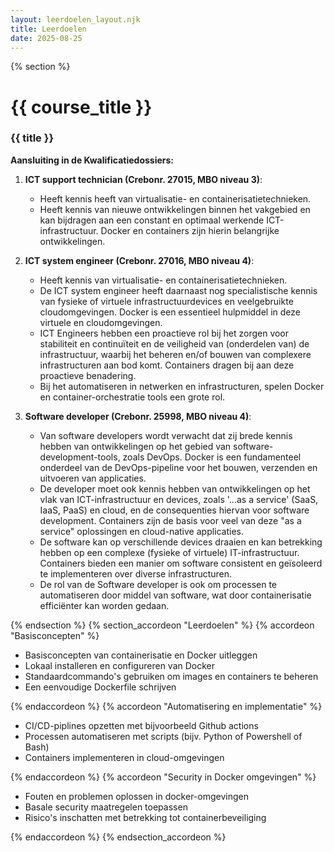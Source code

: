 ```yaml
---
layout: leerdoelen_layout.njk
title: Leerdoelen
date: 2025-08-25
---
```




{% section %}

# {{ course_title }}
### {{ title }}

**Aansluiting in de Kwalificatiedossiers:**
1.  **ICT support technician (Crebonr. 27015, MBO niveau 3)**:
    * Heeft kennis heeft van virtualisatie- en containerisatietechnieken.
    * Heeft kennis van nieuwe ontwikkelingen binnen het vakgebied en kan bijdragen aan een constant en optimaal werkende ICT-infrastructuur. Docker en containers zijn hierin belangrijke ontwikkelingen.

2.  **ICT system engineer (Crebonr. 27016, MBO niveau 4)**:
    *   Heeft kennis van virtualisatie- en containerisatietechnieken.
    *   De ICT system engineer heeft daarnaast nog specialistische kennis van fysieke of virtuele infrastructuurdevices en veelgebruikte cloudomgevingen. Docker is een essentieel hulpmiddel in deze virtuele en cloudomgevingen.
    *   ICT Engineers hebben een proactieve rol bij het zorgen voor stabiliteit en continuïteit en de veiligheid van (onderdelen van) de infrastructuur, waarbij het beheren en/of bouwen van complexere infrastructuren aan bod komt. Containers dragen bij aan deze proactieve benadering.
    *   Bij het automatiseren in netwerken en infrastructuren, spelen Docker en container-orchestratie tools een grote rol.

3.  **Software developer (Crebonr. 25998, MBO niveau 4)**:
    *   Van software developers wordt verwacht dat zij brede kennis hebben van ontwikkelingen op het gebied van software-development-tools, zoals DevOps. Docker is een fundamenteel onderdeel van de DevOps-pipeline voor het bouwen, verzenden en uitvoeren van applicaties.
    *   De developer moet ook kennis hebben van ontwikkelingen op het vlak van ICT-infrastructuur en devices, zoals '...as a service' (SaaS, IaaS, PaaS) en cloud, en de consequenties hiervan voor software development. Containers zijn de basis voor veel van deze "as a service" oplossingen en cloud-native applicaties.
    *   De software kan op verschillende devices draaien en kan betrekking hebben op een complexe (fysieke of virtuele) IT-infrastructuur. Containers bieden een manier om software consistent en geïsoleerd te implementeren over diverse infrastructuren.
    *   De rol van de Software developer is ook om processen te automatiseren door middel van software, wat door containerisatie efficiënter kan worden gedaan.

{% endsection %}
{% section_accordeon "Leerdoelen" %}
{% accordeon "Basisconcepten" %}

* Basisconcepten van containerisatie en Docker uitleggen
* Lokaal installeren en configureren van Docker
* Standaardcommando's gebruiken om images en containers te beheren
* Een eenvoudige Dockerfile schrijven

{% endaccordeon %}
{% accordeon "Automatisering en implementatie" %}

* CI/CD-piplines opzetten met bijvoorbeeld Github actions
* Processen automatiseren met scripts (bijv. Python of Powershell of Bash)
* Containers implementeren in cloud-omgevingen

{% endaccordeon %}
{% accordeon "Security in Docker omgevingen" %}

* Fouten en problemen oplossen in docker-omgevingen
* Basale security maatregelen toepassen
* Risico's inschatten met betrekking tot containerbeveiliging

{% endaccordeon %}
{% endsection_accordeon %}
